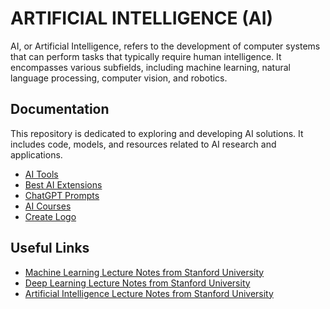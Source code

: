 # ARTIFICIAL INTELLIGENCE (AI)

AI, or Artificial Intelligence, refers to the development of computer systems that can perform tasks that typically require human intelligence. It encompasses various subfields, including machine learning, natural language processing, computer vision, and robotics.

## Documentation

This repository is dedicated to exploring and developing AI solutions. It includes code, models, and resources related to AI research and applications.

- [AI Tools](./ai.tools.md)
- [Best AI Extensions](./extensions.md)
- [ChatGPT Prompts](./chatgpt.prompts.md)
- [AI Courses](./ai.courses.md)
- [Create Logo](./create.logo.md)

## Useful Links

- [Machine Learning Lecture Notes from Stanford University](https://github.com/afshinea/stanford-cs-229-machine-learning/tree/master)
- [Deep Learning Lecture Notes from Stanford University](https://github.com/afshinea/stanford-cs-230-deep-learning)
- [Artificial Intelligence Lecture Notes from Stanford University](https://github.com/afshinea/stanford-cs-221-artificial-intelligence)
